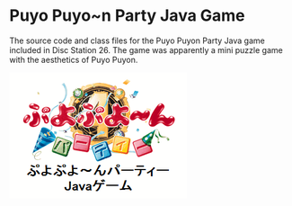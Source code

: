 # Puyo Puyo~n Party Java Game
The source code and class files for the Puyo Puyon Party Java game included in Disc Station 26. The game was apparently a mini puzzle game with the aesthetics of Puyo Puyon.

![Puyo Puyo~n Java Title Screen](https://github.com/DawnlightDGArle/Puyo-Puyo-4-Party-Java-Game/blob/c13c86103a70158e95b68b934af86786a8cc41b4/Assets/puyo4java.png)
